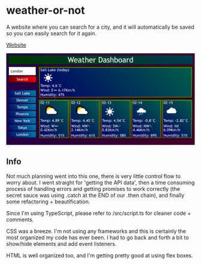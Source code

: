 # weather-or-not

A website where you can search for a city, and it will automatically be saved so you can easily search for it again.

[Website](https://lord-xld3.github.io/weather-or-not/)

![Demo image](./build/images/weatherdemo.PNG)

## Info

Not much planning went into this one, there is very little control flow to worry about. I went straight for 'getting the API data', then a time consuming process of handling errors and getting promises to work correctly (the secret sauce was using .catch at the END of our .then chain), and finally some refactoring + beautification.

Since I'm using TypeScript, please refer to /src/script.ts for cleaner code + comments.

CSS was a breeze. I'm not using any frameworks and this is certainly the most organized my code has ever been. I had to go back and forth a bit to show/hide elements and add event listeners.

HTML is well organized too, and I'm getting pretty good at using flex boxes.